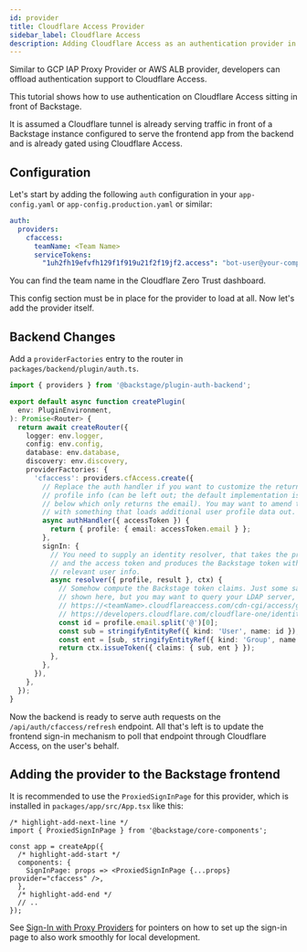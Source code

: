 ```yaml
---
id: provider
title: Cloudflare Access Provider
sidebar_label: Cloudflare Access
description: Adding Cloudflare Access as an authentication provider in Backstage
---
```


Similar to GCP IAP Proxy Provider or AWS ALB provider, developers can offload authentication
support to Cloudflare Access.

This tutorial shows how to use authentication on Cloudflare Access sitting in
front of Backstage.

It is assumed a Cloudflare tunnel is already serving traffic in front of a
Backstage instance configured to serve the frontend app from the backend and is
already gated using Cloudflare Access.

## Configuration

Let's start by adding the following `auth` configuration in your
`app-config.yaml` or `app-config.production.yaml` or similar:

```yaml
auth:
  providers:
    cfaccess:
      teamName: <Team Name>
      serviceTokens:
        "1uh2fh19efvfh129f1f919u21f2f19jf2.access": "bot-user@your-company.com"
```

You can find the team name in the Cloudflare Zero Trust dashboard.

This config section must be in place for the provider to load at all. Now let's
add the provider itself.

## Backend Changes

Add a `providerFactories` entry to the router in
`packages/backend/plugin/auth.ts`.

```ts title="packages/backend/plugin/auth.ts"
import { providers } from '@backstage/plugin-auth-backend';

export default async function createPlugin(
  env: PluginEnvironment,
): Promise<Router> {
  return await createRouter({
    logger: env.logger,
    config: env.config,
    database: env.database,
    discovery: env.discovery,
    providerFactories: {
      'cfaccess': providers.cfAccess.create({
        // Replace the auth handler if you want to customize the returned user
        // profile info (can be left out; the default implementation is shown
        // below which only returns the email). You may want to amend this code
        // with something that loads additional user profile data out.
        async authHandler({ accessToken }) {
          return { profile: { email: accessToken.email } };
        },
        signIn: {
          // You need to supply an identity resolver, that takes the profile
          // and the access token and produces the Backstage token with the
          // relevant user info.
          async resolver({ profile, result }, ctx) {
            // Somehow compute the Backstage token claims. Just some sample code
            // shown here, but you may want to query your LDAP server, or
            // https://<teamName>.cloudflareaccess.com/cdn-cgi/access/get-identity
            // https://developers.cloudflare.com/cloudflare-one/identity/users/validating-json/#groups-within-a-jwt
            const id = profile.email.split('@')[0];
            const sub = stringifyEntityRef({ kind: 'User', name: id });
            const ent = [sub, stringifyEntityRef({ kind: 'Group', name: 'team-name' });
            return ctx.issueToken({ claims: { sub, ent } });
          },
        },
      }),
    },
  });
}
```

Now the backend is ready to serve auth requests on the
`/api/auth/cfaccess/refresh` endpoint. All that's left is to update the
frontend sign-in mechanism to poll that endpoint through Cloudflare Access, on
the user's behalf.

## Adding the provider to the Backstage frontend

It is recommended to use the `ProxiedSignInPage` for this provider, which is
installed in `packages/app/src/App.tsx` like this:

```tsx title="packages/app/src/App.tsx"
/* highlight-add-next-line */
import { ProxiedSignInPage } from '@backstage/core-components';

const app = createApp({
  /* highlight-add-start */
  components: {
    SignInPage: props => <ProxiedSignInPage {...props} provider="cfaccess" />,
  },
  /* highlight-add-end */
  // ..
});
```

See [Sign-In with Proxy Providers](../index.md#sign-in-with-proxy-providers) for pointers on how to set up the sign-in page to also work smoothly for local development.

